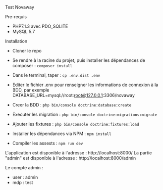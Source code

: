 Test Novaway

Pre-requis
- PHP7.1.3 avec PDO_SQLITE
- MySQL 5.7

Installation
- Cloner le repo
- Se rendre à la racine du projet, puis installer les dépendances de composer : ```composer install```
- Dans le terminal, taper : ```cp .env.dist .env```
- Editer le fichier .env pour renseigner les informations de connexion à la BDD, par exemple
    DATABASE_URL=mysql://root:root@127.0.0.1:3306/novaway
- Creer la BDD : ```php bin/console doctrine:database:create```
- Executer les migration : ```php bin/console doctrine:migrations:migrate```
- Ajouter les fixtures : ```php bin/console doctrine:fixtures:load```

- Installer les dépendances via NPM : ```npm install```
- Compiler les assests : ```npm run dev```

L'application est disponible à l'adresse : http://localhost:8000/
La partie "admin" est disponible à l'adresse : http://localhost:8000/admin

Le compte admin :
 - user : admin
 - mdp : test